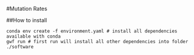 #Mutation Rates

##How to install

`conda env create -f environment.yaml # install all dependencies available with conda` \
`gwf run # first run will install all other dependencies into folder ./software`
